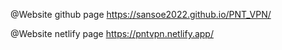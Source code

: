 @Website github page
https://sansoe2022.github.io/PNT_VPN/

@Website netlify page
https://pntvpn.netlify.app/
